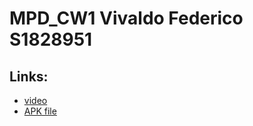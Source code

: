 # MPD_CW1 Vivaldo Federico S1828951

## Links:
   - [video](https://github.com/fedepoi/MPD_CW1/tree/main/Docs)
   - [APK file](https://github.com/fedepoi/MPD_CW1/tree/main/Docs)
